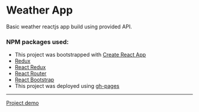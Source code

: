 # Weather App

Basic weather reactjs app build using provided API.

### NPM packages used:

* This project was bootstrapped with [Create React App](https://github.com/facebook/create-react-app)
* [Redux](https://redux.js.org/)
* [React Redux](https://react-redux.js.org/)
* [React Router](https://reacttraining.com/react-router/web/guides/quick-start)
* [React Bootstrap](https://react-bootstrap.github.io/)
* This project was deployed using [gh-pages](https://www.npmjs.com/package/gh-pages)

---

[Project demo](https://malinkamell.github.io/weather-react-redux-app/)